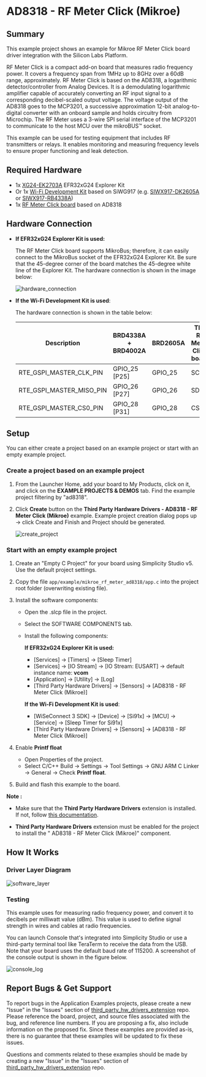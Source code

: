 # AD8318 - RF Meter Click (Mikroe) #

## Summary ##

This example project shows an example for Mikroe RF Meter Click board driver integration with the Silicon Labs Platform.

RF Meter Click is a compact add-on board that measures radio frequency power. It covers a frequency span from 1MHz up to 8GHz over a 60dB range, approximately. RF Meter Click is based on the AD8318, a logarithmic detector/controller from Analog Devices. It is a demodulating logarithmic amplifier capable of accurately converting an RF input signal to a corresponding decibel-scaled output voltage. The voltage output of the AD8318 goes to the MCP3201, a successive approximation 12-bit analog-to-digital converter with an onboard sample and holds circuitry from Microchip. The RF Meter uses a 3-wire SPI serial interface of the MCP3201 to communicate to the host MCU over the mikroBUS™ socket.

This example can be used for testing equipment that includes RF transmitters or relays. It enables monitoring and measuring frequency levels to ensure proper functioning and leak detection.

## Required Hardware ##

- 1x [XG24-EK2703A](https://www.silabs.com/development-tools/wireless/efr32xg24-explorer-kit) EFR32xG24 Explorer Kit
- Or 1x [Wi-Fi Development Kit](https://www.silabs.com/development-tools/wireless/wi-fi) based on SiWG917 (e.g. [SIWX917-DK2605A](https://www.silabs.com/development-tools/wireless/wi-fi/siwx917-dk2605a-wifi-6-bluetooth-le-soc-dev-kit) or [SIWX917-RB4338A](https://www.silabs.com/development-tools/wireless/wi-fi/siwx917-rb4338a-wifi-6-bluetooth-le-soc-radio-board))
- 1x [RF Meter Click board](https://www.mikroe.com/rf-meter-click-click) based on AD8318

## Hardware Connection ##

- **If EFR32xG24 Explorer Kit is used:**

  The RF Meter Click board supports MikroBus; therefore, it can easily connect to the MikroBus socket of the EFR32xG24 Explorer Kit. Be sure that the 45-degree corner of the board matches the 45-degree white line of the Explorer Kit. The hardware connection is shown in the image below:

  ![hardware_connection](image/hardware_connection.png)

- **If the Wi-Fi Development Kit is used**:

  The hardware connection is shown in the table below:

  | Description  | BRD4338A + BRD4002A | BRD2605A    | The RF Meter Click board   |
  | -------------| ------------- | ----------------- | ---------------------------|
  | RTE_GSPI_MASTER_CLK_PIN  | GPIO_25 [P25]      | GPIO_25    | SCK              |
  | RTE_GSPI_MASTER_MISO_PIN | GPIO_26 [P27]      | GPIO_26    | SDO              |
  | RTE_GSPI_MASTER_CS0_PIN  | GPIO_28 [P31]      | GPIO_28    | CS               |

## Setup ##

You can either create a project based on an example project or start with an empty example project.

### Create a project based on an example project ###

1. From the Launcher Home, add your board to My Products, click on it, and click on the **EXAMPLE PROJECTS & DEMOS** tab. Find the example project filtering by "ad8318".

2. Click **Create** button on the **Third Party Hardware Drivers - AD8318 - RF Meter Click (Mikroe)** example. Example project creation dialog pops up -> click Create and Finish and Project should be generated.

    ![create_project](image/create_example.png)

### Start with an empty example project ###

1. Create an "Empty C Project" for your board using Simplicity Studio v5. Use the default project settings.

2. Copy the file `app/example/mikroe_rf_meter_ad8318/app.c` into the project root folder (overwriting existing file).

3. Install the software components:

    - Open the .slcp file in the project.

    - Select the SOFTWARE COMPONENTS tab.

    - Install the following components:

        **If EFR32xG24 Explorer Kit is used:**

        - [Services] → [Timers] → [Sleep Timer]
        - [Services] → [IO Stream] → [IO Stream: EUSART] → default instance name: **vcom**
        - [Application] → [Utility] → [Log]
        - [Third Party Hardware Drivers] → [Sensors] → [AD8318 - RF Meter Click (Mikroe)]

        **If the Wi-Fi Development Kit is used**:

        - [WiSeConnect 3 SDK] → [Device] → [Si91x] → [MCU] → [Service] → [Sleep Timer for Si91x]
        - [Third Party Hardware Drivers] → [Sensors] → [AD8318 - RF Meter Click (Mikroe)]

4. Enable **Printf float**

   - Open Properties of the project.
   - Select C/C++ Build → Settings → Tool Settings → GNU ARM C Linker → General → Check **Printf float**.

5. Build and flash this example to the board.

**Note :**

- Make sure that the **Third Party Hardware Drivers** extension is installed. If not, follow [this documentation](https://github.com/SiliconLabs/third_party_hw_drivers_extension/blob/master/README.md#how-to-add-to-simplicity-studio-ide).

- **Third Party Hardware Drivers** extension must be enabled for the project to install the " AD8318 - RF Meter Click (Mikroe)" component.

## How It Works ##

### Driver Layer Diagram ###

![software_layer](image/software_layer.png)

### Testing ###

This example uses for measuring radio frequency power, and convert it to decibels per milliwatt value (dBm). This value is used to define signal strength in wires and cables at radio frequencies.

You can launch Console that's integrated into Simplicity Studio or use a third-party terminal tool like TeraTerm to receive the data from the USB. Note that your board uses the default baud rate of 115200. A screenshot of the console output is shown in the figure below.

![console_log](image/console_log.png)

## Report Bugs & Get Support ##

To report bugs in the Application Examples projects, please create a new "Issue" in the "Issues" section of [third_party_hw_drivers_extension](https://github.com/SiliconLabs/third_party_hw_drivers_extension) repo. Please reference the board, project, and source files associated with the bug, and reference line numbers. If you are proposing a fix, also include information on the proposed fix. Since these examples are provided as-is, there is no guarantee that these examples will be updated to fix these issues.

Questions and comments related to these examples should be made by creating a new "Issue" in the "Issues" section of [third_party_hw_drivers_extension](https://github.com/SiliconLabs/third_party_hw_drivers_extension) repo.
